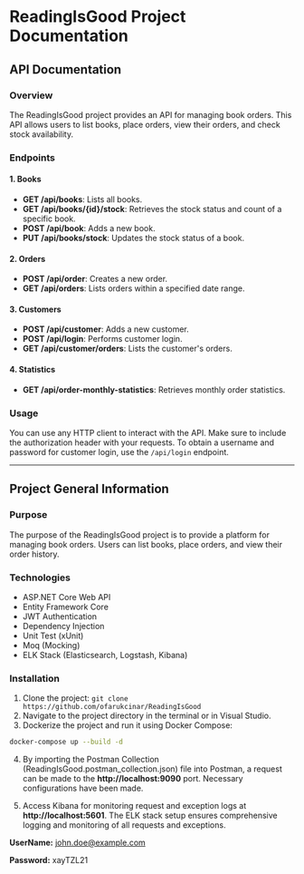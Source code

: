 # ReadingIsGood Project Documentation

## API Documentation

### Overview

The ReadingIsGood project provides an API for managing book orders. This API allows users to list books, place orders,
view their orders, and check stock availability.

### Endpoints

#### 1. Books

- **GET /api/books**: Lists all books.
- **GET /api/books/{id}/stock**: Retrieves the stock status and count of a specific book.
- **POST /api/book**: Adds a new book.
- **PUT /api/books/stock**: Updates the stock status of a book.

#### 2. Orders

- **POST /api/order**: Creates a new order.
- **GET /api/orders**: Lists orders within a specified date range.

#### 3. Customers

- **POST /api/customer**: Adds a new customer.
- **POST /api/login**: Performs customer login.
- **GET /api/customer/orders**: Lists the customer's orders.

#### 4. Statistics

- **GET /api/order-monthly-statistics**: Retrieves monthly order statistics.

### Usage

You can use any HTTP client to interact with the API. Make sure to include the authorization header with your requests.
To obtain a username and password for customer login, use the `/api/login` endpoint.

---

## Project General Information

### Purpose

The purpose of the ReadingIsGood project is to provide a platform for managing book orders. Users can list books, place
orders, and view their order history.

### Technologies

- ASP.NET Core Web API
- Entity Framework Core
- JWT Authentication
- Dependency Injection
- Unit Test (xUnit)
- Moq (Mocking)
- ELK Stack (Elasticsearch, Logstash, Kibana)

### Installation

1. Clone the project: `git clone https://github.com/ofarukcinar/ReadingIsGood`
2. Navigate to the project directory in the terminal or in Visual Studio.
3. Dockerize the project and run it using Docker Compose:

```bash
docker-compose up --build -d
```

4. By importing the Postman Collection (ReadingIsGood.postman_collection.json) file into Postman, a request can be made to the **http://localhost:9090** port. Necessary configurations have been made.

5. Access Kibana for monitoring request and exception logs at **http://localhost:5601**. The ELK stack setup ensures comprehensive logging and monitoring of all requests and exceptions.

**UserName:** john.doe@example.com

**Password:** xayTZL21
